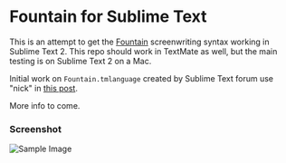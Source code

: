 # Fountain for Sublime Text #

This is an attempt to get the [Fountain](http://fountain.io) screenwriting syntax working in Sublime Text 2. This repo should work in TextMate as well, but the main testing is on Sublime Text 2 on a Mac.

Initial work on `Fountain.tmlanguage` created by Sublime Text forum use "nick" in [this post](http://www.sublimetext.com/forum/viewtopic.php?f=2&t=7442&p=31660).

More info to come.

### Screenshot ###

![Sample Image][img]

[img]: https://raw.github.com/poritsky/fountain-sublime-text/master/img/sample.jpg